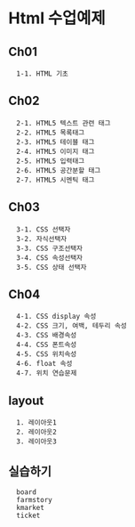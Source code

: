 # Html 수업예제

## Ch01
```
  1-1. HTML 기초
```
## Ch02
```
  2-1. HTML5 텍스트 관련 태그
  2-2. HTML5 목록태그
  2-3. HTML5 테이블 태그
  2-4. HTML5 이미지 태그
  2-5. HTML5 입력태그
  2-6. HTML5 공간분할 태그
  2-7. HTML5 시멘틱 태그
```
## Ch03
```
  3-1. CSS 선택자
  3-2. 자식선택자
  3-3. CSS 구조선택자
  3-4. CSS 속성선택자
  3-5. CSS 상태 선택자
```
## Ch04
```
  4-1. CSS display 속성
  4-2. CSS 크기, 여백, 테두리 속성
  4-3. CSS 배경속성
  4-4. CSS 폰트속성
  4-5. CSS 위치속성
  4-6. float 속성
  4-7. 위치 연습문제
```
## layout
```
  1. 레이아웃1
  2. 레이아웃2
  3. 레이아웃3
```
## 실습하기
```
  board
  farmstory
  kmarket
  ticket
```

